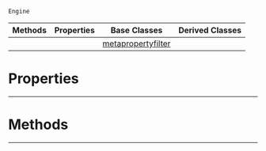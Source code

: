  `Engine`

|Methods|Properties|Base Classes|Derived Classes|
|---|---|---|---|
| | |[metapropertyfilter](https://github.com/PlasmaEngine/PlasmaDocs/tree/master/docs/C%2B%2B/code_reference/class_reference/metapropertyfilter.markdown)| |


 #  Properties


---  
 #  Methods


---  
 

 